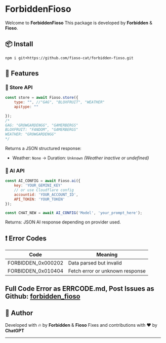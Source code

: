 # ForbiddenFioso

Welcome to **ForbiddenFioso**
This package is developed by **Forbidden** & **Fioso**.

## 📦 Install

```bash
npm i git+https://github.com/fioso-cat/forbidden-fioso.git
```

## 🚀 Features

### 🔮 Store API

```js
const store = await Fioso.store({
    type: "", //"GAG", "BLOXFRUIT", "WEATHER"
    apitype: "" 
    
});
/*
GAG: "GROWGARDENGG", "GAMERBERGS"
BLOXFRUIT: "FANDOM", "GAMERBERGS"
WEATHER: "GROWGARDENGG"
*/

```

Returns a JSON structured response:

* Weather: `None` → Duration: `Unknown` *(Weather inactive or undefined)*

### 🤖 AI API

```js
const AI_CONFIG = await Fioso.ai({
    key: 'YOUR_GEMINI_KEY'
    // or use Cloudflare config
    accountid: 'YOUR_ACCOUNT_ID',
    API_TOKEN: 'YOUR_TOKEN'
});

const CHAT_NEW = await AI_CONFIG('Model', 'your_prompt_here');
```

Returns: JSON AI response depending on provider used.

## ❗ Error Codes

| Code                | Meaning                         |
| ------------------- | ------------------------------- |
| FORBIDDEN\_0x000202 | Data parsed but invalid         |
| FORBIDDEN\_0x010404 | Fetch error or unknown response |

Full Code Error as ERRCODE.md, Post Issues as Github: [forbidden_fioso](https://github.com/fioso-cat/forbidden-fioso/issues)
---

## 👑 Author

Developed with 🔥 by **Forbidden** & **Fioso**
Fixes and contributions with ❤️ by **ChatGPT**

---
